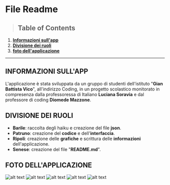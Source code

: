 # File Readme

>## **Table of Contents**
1. **[Informazioni sull'app](##informazioni-sull'app)**
1. **[Divisione dei ruoli](##divisione-dei-ruoli)**
2. **[foto dell'applicazione](##foto-dell'applicazione)**
***

## **INFORMAZIONI SULL'APP**

L'applicazione è stata sviluppata da un gruppo di studenti dell'istituto "**Gian Battista Vico**", all'indirizzo Coding, in un progetto scolastico monitorato in compresenza dalla professoressa di Italiano **Luciana Soravia** e dal professore di coding **Diomede Mazzone**.

## **DIVISIONE DEI RUOLI**
- **Barile**: raccolta degli haiku e creazione del file **json**.
- **Patruno**: creazione del **codice** e dell'**interfaccia**.
- **Ripoli**: creazione delle **grafiche** e scrittura delle **informazioni** dell'applicazione.
- **Senese**: creazione del file "**README.md**".


## **FOTO DELL'APPLICAZIONE**

![alt text](https://i.imgur.com/YeBiaQD.jpg
 "Schermata principale")
 ![alt text](https://i.imgur.com/ZtSLtOE.jpg
 "esempio haiku")
![alt text](https://i.imgur.com/Etry4XX.jpg
 "barra laterale")
![alt text](https://i.imgur.com/FJZpg8Q.png
 "cronologia")
![alt text](https://i.imgur.com/AqlXfMS.jpg
 "cronologia vuota")
